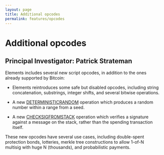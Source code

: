 ```yaml
---
layout: page
title: Additional opcodes
permalink: features/opcodes
---
```


#  Additional opcodes

## Principal Investigator: Patrick Strateman

Elements includes several new script opcodes, in addition to the ones already supported by Bitcoin:

* Elements reintroduces some safe but disabled opcodes, including string concatenation, substrings, integer shifts, and several bitwise operations.

* A new [DETERMINISTICRANDOM](https://github.com/ElementsProject/elements/search?q=deterministicrandom&unscoped_q=deterministicrandom) operation which produces a random number within a range from a seed.

* A new [CHECKSIGFROMSTACK](https://github.com/ElementsProject/elements/search?q=CHECKSIGFROMSTACK&unscoped_q=CHECKSIGFROMSTACK) operation which verifies a signature against a message on the stack, rather than the spending transaction itself.

These new opcodes have several use cases, including double-spent protection bonds, lotteries, merkle tree constructions to allow 1-of-N multisig with huge N (thousands), and probabilistic payments.

